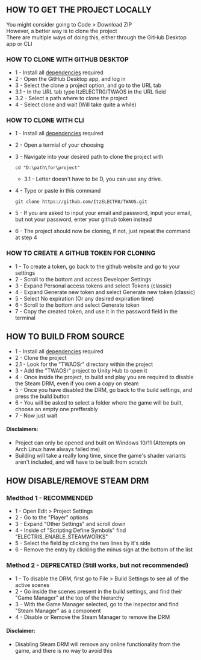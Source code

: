 <div align="left">

## HOW TO GET THE PROJECT LOCALLY

You might consider going to Code > Download ZIP
<br>However, a better way is to clone the project
<br>There are multiple ways of doing this, either through the GitHub Desktop app or CLI

### HOW TO CLONE WITH GITHUB DESKTOP

- 1 - Install all [dependencies](DEPENDENCIES.md) required
- 2 - Open the GitHub Desktop app, and log in
- 3 - Select the clone a project option, and go to the URL tab
- 3.1 - In the URL tab type ItzELECTR0/TWAOS in the URL field
- 3.2 - Select a path where to clone the project
- 4 - Select clone and wait (Will take quite a while)

### HOW TO CLONE WITH CLI

- 1 - Install all [dependencies](DEPENDENCIES.md) required
- 2 - Open a termial of your choosing
- 3 - Navigate into your desired path to clone the project with

      cd "D:\path\for\project"
  - 3.1 - Letter doesn't have to be D, you can use any drive.
- 4 - Type or paste in this command

      git clone https://github.com/ItzELECTR0/TWAOS.git
- 5 - If you are asked to input your email and password, input your email, but not your password, enter your github token instead
- 6 - The project should now be cloning, if not, just repeat the command at step 4

### HOW TO CREATE A GITHUB TOKEN FOR CLONING

- 1 - To create a token, go back to the github website and go to your settings
- 2 - Scroll to the bottom and access Developer Settings
- 3 - Expand Personal access tokens and select Tokens (classic)
- 4 - Expand Generate new token and select Generate new token (classic)
- 5 - Select No expiration (Or any desired expiration time)
- 6 - Scroll to the bottom and select Generate token
- 7 - Copy the created token, and use it in the password field in the terminal

## HOW TO BUILD FROM SOURCE
  
- 1 - Install all [dependencies](DEPENDENCIES.md) required
- 2 - Clone the project
 - 2.1 - Look for the "TWAOSr" directory within the project
- 3 - Add the "TWAOSr" project to Unity Hub to open it
- 4 - Once inside the project, to build and play you are required to disable the Steam DRM, even if you own a copy on steam
- 5 - Once you have disabled the DRM, go back to the build settings, and press the build button
- 6 - You will be asked to select a folder where the game will be built, choose an empty one prefferably
- 7 - Now just wait

#### Disclaimers:
 - Project can only be opened and built on Windows 10/11 (Attempts on Arch Linux have always failed me)
 - Building will take a really long time, since the game's shader variants aren't included, and will have to be built from scratch

## HOW DISABLE/REMOVE STEAM DRM

### Medthod 1 - RECOMMENDED
- 1 - Open Edit > Project Settings
- 2 - Go to the "Player" options
- 3 - Expand "Other Settings" and scroll down
- 4 - Inside of "Scripting Define Symbols" find "ELECTRIS_ENABLE_STEAMWORKS"
- 5 - Select the field by clicking the two lines by it's side
- 6 - Remove the entry by clicking the minus sign at the bottom of the list

### Method 2 - DEPRECATED (Still works, but not recommended)
- 1 - To disable the DRM, first go to File > Build Settings to see all of the active scenes
- 2 - Go inside the scenes present in the build settings, and find their "Game Manager" at the top of the hierarchy
- 3 - With the Game Manager selected, go to the inspector and find "Steam Manager" as a component
- 4 - Disable or Remove the Steam Manager to remove the DRM

#### Disclaimer:
 - Disabling Steam DRM will remove any online functionality from the game, and there is no way to avoid this

</div>
